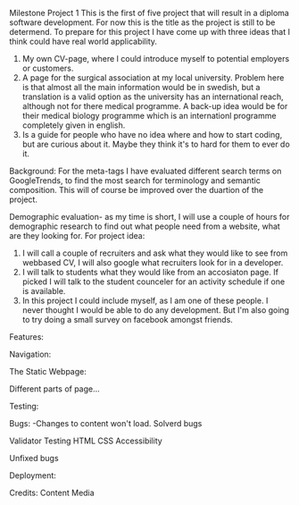 Milestone Project 1
This is the first of five project that will result in a diploma software development. For now this is the title as the project is still to be determend.
To prepare for this project I have come up with three ideas that I think could have real world applicability. 
1. My own CV-page, where I could introduce myself to potential employers or customers.
2. A page for the surgical association at my local university. Problem here is that almost all the main information would be in swedish, but a translation is a valid option as the university has an international reach, although not for there medical programme. A back-up idea would be for their medical biology programme which is an internationl programme completely given in english.
3. Is a guide for people who have no idea where and how to start coding, but are curious about it. Maybe they think it's to hard for them to ever do it.

Background:
For the meta-tags I have evaluated different search terms on GoogleTrends, to find the most search for terminology and semantic composition. This will of course be improved over the duartion of the project.

Demographic evaluation- as my time is short, I will use a couple of hours for demographic research to find out what people need from a website, what are they looking for.
For project idea:
1. I will call a couple of recruiters and ask what they would like to see from webbased CV, I will also google what recruiters look for in a developer.
2. I will talk to students what they would like from an accosiaton page. If picked I will talk to the student counceler for an activity schedule if one is available.
3. In this project I could include myself, as I am one of these people. I never thought I would be able to do any development. But I'm also going to try doing a small survey on facebook amongst friends.

Features:

Navigation:

The Static Webpage:

Different parts of page...

Testing:

Bugs:
-Changes to content won't load.
Solverd bugs

Validator Testing
HTML
CSS
Accessibility

Unfixed bugs

Deployment:

Credits:
Content
Media
